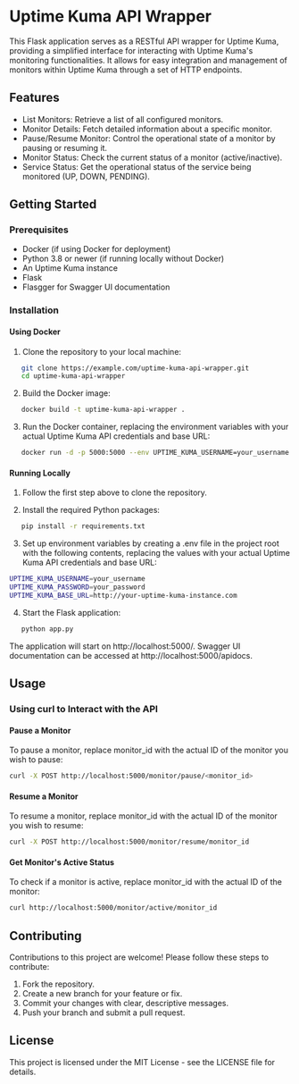 # Uptime Kuma API Wrapper

This Flask application serves as a RESTful API wrapper for Uptime Kuma, providing a simplified interface for interacting with Uptime Kuma's monitoring functionalities. It allows for easy integration and management of monitors within Uptime Kuma through a set of HTTP endpoints.

## Features

- List Monitors: Retrieve a list of all configured monitors.
- Monitor Details: Fetch detailed information about a specific monitor.
- Pause/Resume Monitor: Control the operational state of a monitor by pausing or resuming it.
- Monitor Status: Check the current status of a monitor (active/inactive).
- Service Status: Get the operational status of the service being monitored (UP, DOWN, PENDING).

## Getting Started

### Prerequisites

- Docker (if using Docker for deployment)
- Python 3.8 or newer (if running locally without Docker)
- An Uptime Kuma instance
- Flask
- Flasgger for Swagger UI documentation

### Installation

#### Using Docker

1. Clone the repository to your local machine:
```bash
   git clone https://example.com/uptime-kuma-api-wrapper.git
   cd uptime-kuma-api-wrapper
```

2. Build the Docker image:
```bash
   docker build -t uptime-kuma-api-wrapper .
```

3. Run the Docker container, replacing the environment variables with your actual Uptime Kuma API credentials and base URL:

```bash
   docker run -d -p 5000:5000 --env UPTIME_KUMA_USERNAME=your_username --env UPTIME_KUMA_PASSWORD=your_password --env UPTIME_KUMA_BASE_URL=your_uptime_kuma_instance_url uptime-kuma-api-wrapper
```

#### Running Locally

1. Follow the first step above to clone the repository.

2. Install the required Python packages:
```bash
   pip install -r requirements.txt
```

3. Set up environment variables by creating a .env file in the project root with the following contents, replacing the values with your actual Uptime Kuma API credentials and base URL:

```bash
UPTIME_KUMA_USERNAME=your_username
UPTIME_KUMA_PASSWORD=your_password
UPTIME_KUMA_BASE_URL=http://your-uptime-kuma-instance.com
```

4. Start the Flask application:
```bash
   python app.py
```

The application will start on http://localhost:5000/. Swagger UI documentation can be accessed at http://localhost:5000/apidocs.

## Usage

### Using curl to Interact with the API

#### Pause a Monitor

To pause a monitor, replace monitor_id with the actual ID of the monitor you wish to pause:

```bash
curl -X POST http://localhost:5000/monitor/pause/<monitor_id>
```

#### Resume a Monitor

To resume a monitor, replace monitor_id with the actual ID of the monitor you wish to resume:

```bash
curl -X POST http://localhost:5000/monitor/resume/monitor_id
```

#### Get Monitor's Active Status

To check if a monitor is active, replace monitor_id with the actual ID of the monitor:

```bash
curl http://localhost:5000/monitor/active/monitor_id
```

## Contributing

Contributions to this project are welcome! Please follow these steps to contribute:

1. Fork the repository.
2. Create a new branch for your feature or fix.
3. Commit your changes with clear, descriptive messages.
4. Push your branch and submit a pull request.

## License

This project is licensed under the MIT License - see the LICENSE file for details.
